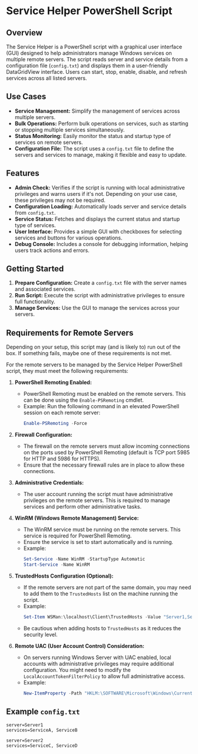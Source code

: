 # Service Helper PowerShell Script

## Overview
The Service Helper is a PowerShell script with a graphical user interface (GUI) designed to help administrators manage Windows services on multiple remote servers. The script reads server and service details from a configuration file (`config.txt`) and displays them in a user-friendly DataGridView interface. Users can start, stop, enable, disable, and refresh services across all listed servers.

## Use Cases
- **Service Management:** Simplify the management of services across multiple servers.
- **Bulk Operations:** Perform bulk operations on services, such as starting or stopping multiple services simultaneously.
- **Status Monitoring:** Easily monitor the status and startup type of services on remote servers.
- **Configuration File:** The script uses a `config.txt` file to define the servers and services to manage, making it flexible and easy to update.

## Features
- **Admin Check:** Verifies if the script is running with local administrative privileges and warns users if it's not. Depending on your use case, these privileges may not be required.
- **Configuration Loading:** Automatically loads server and service details from `config.txt`.
- **Service Status:** Fetches and displays the current status and startup type of services.
- **User Interface:** Provides a simple GUI with checkboxes for selecting services and buttons for various operations.
- **Debug Console:** Includes a console for debugging information, helping users track actions and errors.

## Getting Started
1. **Prepare Configuration:** Create a `config.txt` file with the server names and associated services.
2. **Run Script:** Execute the script with administrative privileges to ensure full functionality.
3. **Manage Services:** Use the GUI to manage the services across your servers.

## Requirements for Remote Servers
Depending on your setup, this script may (and is likely to) run out of the box. If something fails, maybe one of these requirements is not met.

For the remote servers to be managed by the Service Helper PowerShell script, they must meet the following requirements:

1. **PowerShell Remoting Enabled:**
   - PowerShell Remoting must be enabled on the remote servers. This can be done using the `Enable-PSRemoting` cmdlet.
   - Example: Run the following command in an elevated PowerShell session on each remote server:
     ```powershell
     Enable-PSRemoting -Force
     ```

2. **Firewall Configuration:**
   - The firewall on the remote servers must allow incoming connections on the ports used by PowerShell Remoting (default is TCP port 5985 for HTTP and 5986 for HTTPS).
   - Ensure that the necessary firewall rules are in place to allow these connections.

3. **Administrative Credentials:**
   - The user account running the script must have administrative privileges on the remote servers. This is required to manage services and perform other administrative tasks.

4. **WinRM (Windows Remote Management) Service:**
   - The WinRM service must be running on the remote servers. This service is required for PowerShell Remoting.
   - Ensure the service is set to start automatically and is running.
   - Example:
     ```powershell
     Set-Service -Name WinRM -StartupType Automatic
     Start-Service -Name WinRM
     ```

5. **TrustedHosts Configuration (Optional):**
   - If the remote servers are not part of the same domain, you may need to add them to the `TrustedHosts` list on the machine running the script.
   - Example:
     ```powershell
     Set-Item WSMan:\localhost\Client\TrustedHosts -Value "Server1,Server2"
     ```
   - Be cautious when adding hosts to `TrustedHosts` as it reduces the security level.

6. **Remote UAC (User Account Control) Consideration:**
   - On servers running Windows Server with UAC enabled, local accounts with administrative privileges may require additional configuration. You might need to modify the `LocalAccountTokenFilterPolicy` to allow full administrative access.
   - Example:
     ```powershell
     New-ItemProperty -Path "HKLM:\SOFTWARE\Microsoft\Windows\CurrentVersion\Policies\System" -Name "LocalAccountTokenFilterPolicy" -Value 1 -PropertyType DWord
     ```


## Example `config.txt`
```plaintext
server=Server1
services=ServiceA, ServiceB

server=Server2
services=ServiceC, ServiceD
